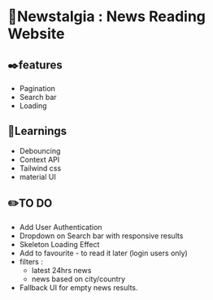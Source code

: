 # 📰Newstalgia : News Reading Website


## ✒️features 

-   Pagination
-   Search bar
-   Loading 

## 📔Learnings

-   Debouncing
-   Context API
-   Tailwind css 
-   material UI

## ✏️TO DO

-   Add User Authentication
-   Dropdown on Search bar with responsive results
-   Skeleton Loading Effect
-   Add to favourite - to read it later (login users only)
-   filters :
    -   latest 24hrs news
    -   news based on city/country
-   Fallback UI for empty news results.

